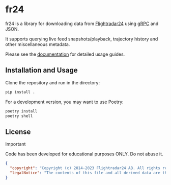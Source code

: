 # fr24

fr24 is a library for downloading data from [Flightradar24](https://flightradar24.com) using [gRPC](https://github.com/grpc/grpc/blob/master/doc/PROTOCOL-HTTP2.md) and JSON.

It supports querying live feed snapshots/playback, trajectory history and other miscellaneous metadata.

Please see the [documentation](https://cathaypacific8747.github.io/fr24/) for detailed usage guides. 

## Installation and Usage

Clone the repository and run in the directory:

```sh
pip install .
```

For a development version, you may want to use Poetry:

```sh
poetry install
poetry shell
```

## License

> [!IMPORTANT]  
> Code has been developed for educational purposes ONLY. Do not abuse it.

```json
{
  "copyright": "Copyright (c) 2014-2023 Flightradar24 AB. All rights reserved.",
  "legalNotice": "The contents of this file and all derived data are the property of Flightradar24 AB for use exclusively by its products and applications. Using, modifying or redistributing the data without the prior written permission of Flightradar24 AB is not allowed and may result in prosecutions."
}
```